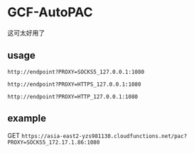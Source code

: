 # GCF-AutoPAC

这可太好用了

## usage

`http://endpoint?PROXY=SOCKS5_127.0.0.1:1080`

`http://endpoint?PROXY=HTTPS_127.0.0.1:1080`

`http://endpoint?PROXY=HTTP_127.0.0.1:1080`

## example

GET `https://asia-east2-yzs981130.cloudfunctions.net/pac?PROXY=SOCKS5_172.17.1.86:1080`
